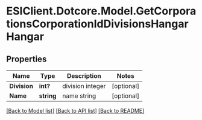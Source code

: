 # ESIClient.Dotcore.Model.GetCorporationsCorporationIdDivisionsHangarHangar
## Properties

Name | Type | Description | Notes
------------ | ------------- | ------------- | -------------
**Division** | **int?** | division integer | [optional] 
**Name** | **string** | name string | [optional] 

[[Back to Model list]](../README.md#documentation-for-models) [[Back to API list]](../README.md#documentation-for-api-endpoints) [[Back to README]](../README.md)

